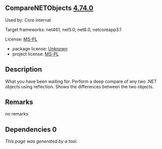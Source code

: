 CompareNETObjects [4.74.0](https://www.nuget.org/packages/CompareNETObjects/4.74.0)
--------------------

Used by: Core internal

Target frameworks: net461, net5.0, net6.0, netcoreapp3.1

License: [MS-PL](../../../../licenses/ms-pl) 

- package license: [Unknown]() 
- project license: [MS-PL](https://github.com/GregFinzer/Compare-Net-Objects) 

Description
-----------
What you have been waiting for. Perform a deep compare of any two .NET objects using reflection. Shows the differences between the two objects.

Remarks
-----------
no remarks


Dependencies 0
-----------


*This page was generated by a tool.*